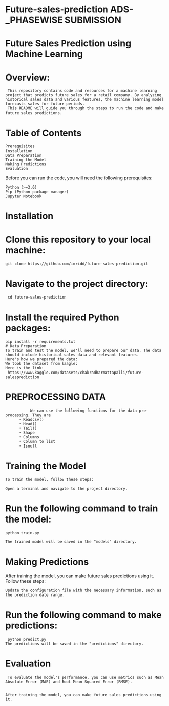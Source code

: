 # Future-sales-prediction ADS-_PHASEWISE SUBMISSION
# Future Sales Prediction using Machine Learning
# Overview:
     This repository contains code and resources for a machine learning project that predicts future sales for a retail company. By analyzing historical sales data and various features, the machine learning model forecasts sales for future periods. 
     This README will guide you through the steps to run the code and make future sales predictions.

# Table of Contents
    Prerequisites
    Installation
    Data Preparation
    Training the Model
    Making Predictions
    Evaluation
Before you can run the code, you will need the following prerequisites:

    Python (>=3.6)
    Pip (Python package manager)
    Jupyter Notebook 
# Installation
# Clone this repository to your local machine:
    git clone https://github.com/imridd/future-sales-prediction.git
# Navigate to the project directory:
     cd future-sales-prediction
# Install the required Python packages:
    pip install -r requirements.txt
    # Data Preparation
    To train and test the model, we'll need to prepare our data. The data should include historical sales data and relevant features.
    Here's how we prepared the data:
    We took the dataset from kaagle: 
    Here is the link:
     https://www.kaggle.com/datasets/chakradharmattapalli/future-salesprediction
# PREPROCESSING DATA
               We can use the following functions for the data pre-processing. They are
          •	Readcsv()
          •	Head()
          •	Tail()
          •	Shape
          •	Columns
          •	Column to list
          •	Isnull
# Training the Model
    To train the model, follow these steps:

    Open a terminal and navigate to the project directory.

# Run the following command to train the model:
    python train.py

    The trained model will be saved in the "models" directory.
# Making Predictions
 After training the model, you can make future sales predictions using it. 
    Follow these steps:

    Update the configuration file with the necessary information, such as the prediction date range.

# Run the following command to make predictions:
     python predict.py
    The predictions will be saved in the "predictions" directory.
# Evaluation
     To evaluate the model's performance, you can use metrics such as Mean Absolute Error (MAE) and Root Mean Squared Error (RMSE). 


    After training the model, you can make future sales predictions using it. 
